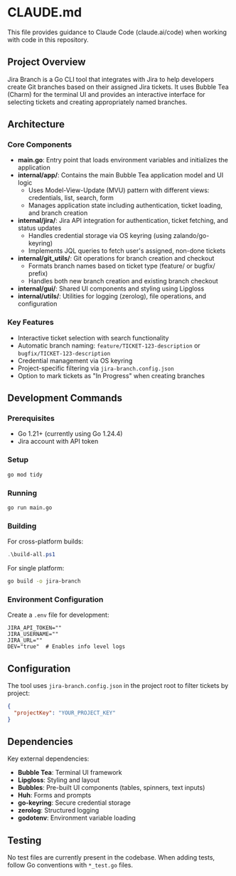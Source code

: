 # CLAUDE.md

This file provides guidance to Claude Code (claude.ai/code) when working with code in this repository.

## Project Overview

Jira Branch is a Go CLI tool that integrates with Jira to help developers create Git branches based on their assigned Jira tickets. It uses Bubble Tea (Charm) for the terminal UI and provides an interactive interface for selecting tickets and creating appropriately named branches.

## Architecture

### Core Components

- **main.go**: Entry point that loads environment variables and initializes the application
- **internal/app/**: Contains the main Bubble Tea application model and UI logic
  - Uses Model-View-Update (MVU) pattern with different views: credentials, list, search, form
  - Manages application state including authentication, ticket loading, and branch creation
- **internal/jira/**: Jira API integration for authentication, ticket fetching, and status updates
  - Handles credential storage via OS keyring (using zalando/go-keyring)
  - Implements JQL queries to fetch user's assigned, non-done tickets
- **internal/git_utils/**: Git operations for branch creation and checkout
  - Formats branch names based on ticket type (feature/ or bugfix/ prefix)
  - Handles both new branch creation and existing branch checkout
- **internal/gui/**: Shared UI components and styling using Lipgloss
- **internal/utils/**: Utilities for logging (zerolog), file operations, and configuration

### Key Features

- Interactive ticket selection with search functionality
- Automatic branch naming: `feature/TICKET-123-description` or `bugfix/TICKET-123-description`
- Credential management via OS keyring
- Project-specific filtering via `jira-branch.config.json`
- Option to mark tickets as "In Progress" when creating branches

## Development Commands

### Prerequisites
- Go 1.21+ (currently using Go 1.24.4)
- Jira account with API token

### Setup
```bash
go mod tidy
```

### Running
```bash
go run main.go
```

### Building
For cross-platform builds:
```powershell
.\build-all.ps1
```

For single platform:
```bash
go build -o jira-branch
```

### Environment Configuration
Create a `.env` file for development:
```
JIRA_API_TOKEN=""
JIRA_USERNAME=""
JIRA_URL=""
DEV="true"  # Enables info level logs
```

## Configuration

The tool uses `jira-branch.config.json` in the project root to filter tickets by project:
```json
{
  "projectKey": "YOUR_PROJECT_KEY"
}
```

## Dependencies

Key external dependencies:
- **Bubble Tea**: Terminal UI framework
- **Lipgloss**: Styling and layout
- **Bubbles**: Pre-built UI components (tables, spinners, text inputs)
- **Huh**: Forms and prompts
- **go-keyring**: Secure credential storage
- **zerolog**: Structured logging
- **godotenv**: Environment variable loading

## Testing

No test files are currently present in the codebase. When adding tests, follow Go conventions with `*_test.go` files.